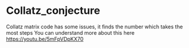 # Collatz_conjecture
Collatz matrix code has some issues, it finds the number which takes the most steps
You can understand more about this here
https://youtu.be/5mFpVDpKX70
